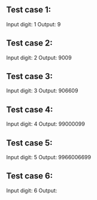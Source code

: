 ## Test case 1:
Input digit: 1
Output: 9

## Test case 2:
Input digit: 2
Output: 9009

## Test case 3:
Input digit: 3
Output: 906609

## Test case 4:
Input digit: 4
Output: 99000099

## Test case 5:
Input digit: 5
Output: 9966006699

## Test case 6:
Input digit: 6
Output: 
